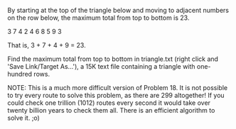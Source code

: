 By starting at the top of the triangle below and moving to adjacent numbers on the row below,
the maximum total from top to bottom is 23.

3
7 4
2 4 6
8 5 9 3

That is, 3 + 7 + 4 + 9 = 23.

Find the maximum total from top to bottom in triangle.txt (right click and 'Save Link/Target As...'),
a 15K text file containing a triangle with one-hundred rows.

NOTE: This is a much more difficult version of Problem 18. It is not possible to try every route
to solve this problem, as there are 299 altogether! If you could check one trillion (1012) routes
every second it would take over twenty billion years to check them all. There is an efficient
algorithm to solve it. ;o)
